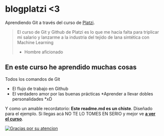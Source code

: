 # blogplatzi <3
Aprendiendo Git a través del curso de [Platzi](https://platzi.com/ "Platzi").

> El curso de Git y Github de Platzi es lo que me hacía falta para triplicar mi salario y lanzarme a la industria del tejido de lana sintética con Machine Learning
> - Hombre aficionado

## En este curso he aprendido muchas cosas
 Todos los comandos de Git
* El flujo de trabajo en Github
* El verdadero amor por las buenas prácticas
*Aprender a llevar dobles personalidades  *xD

Y como un amable recordatorio: **Este readme.md es un chiste**.  Diseñado para el ejemplo. Si llegas acá NO TE LO TOMES EN SERIO y mejor ve [**a ver el curso**](https://platzi.com/cursos/git-github/ "a ver el curso").

[![Gracias por su atencion ](https://acegif.com/es/gracias-gifs/ "Gracias por su atencion ")](https://acegif.com/es/gracias-gifs/ "Gracias por su atencion ")